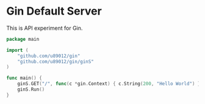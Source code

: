 # Gin Default Server

This is API experiment for Gin.

```go
package main

import (
	"github.com/u89012/gin"
	"github.com/u89012/gin/ginS"
)

func main() {
	ginS.GET("/", func(c *gin.Context) { c.String(200, "Hello World") })
	ginS.Run()
}
```
